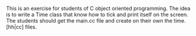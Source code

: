This is an exercise for students of C object oriented programming.
The idea is to write a Time class that know how to tick and print itself
on the screen.
The students should get the main.cc file and create on their own the
time.[hh|cc] files.
